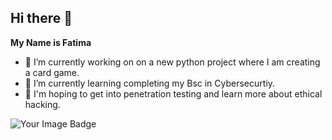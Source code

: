 ## Hi there 👋

**My Name is Fatima**

- 🔭 I’m currently working on on a new python project where I am creating a card game.
- 🌱 I’m currently learning completing my Bsc in Cybersecurtiy. 
- 🤠 I'm hoping to get into penetration testing and learn more about ethical hacking.


<img src="https://tryhackme-badges.s3.amazonaws.com/Fatimaqais.png" alt="Your Image Badge" />
